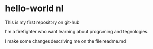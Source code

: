 # hello-world nl
This is my first repository on git-hub

I'm a firefighter who want learning about programing and tegnologies.

I make some changes descriving me on the file readme.md
